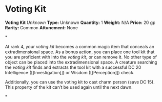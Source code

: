 # Voting Kit

**Voting Kit**
_Unknown_
**Type:** Unknown
**Quantity:** 1
**Weight:** N/A
**Price:** 20 gp
**Rarity:** Common
**Attunement:** None

*<p>At rank 4, your *voting kit* becomes a common magic item that conceals an extradimensional space. As a bonus action, you can place one tool kit that you are proficient with into the *voting kit*, or can remove it. No other type of object can be placed into the extradimensional space. A creature searching the *voting kit* finds and extracts the tool kit with a successful DC 20 Intelligence ([[Investigation]]) or Wisdom ([[Perception]]) check.

Additionally, you can use the voting kit to cast charm person (save DC 15). This property of the kit can’t be used again until the next dawn.</p>*